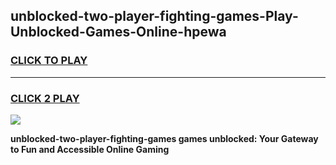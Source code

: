 
## unblocked-two-player-fighting-games-Play-Unblocked-Games-Online-hpewa
<h3>
<a href="https://premium76.site?title=unblocked-two-player-fighting-games&ref=25A">CLICK TO PLAY</a></h3>
<hr>

<h3>
<a href="https://premium76.site?title=unblocked-two-player-fighting-games&ref=25A">CLICK 2 PLAY</a>
  
</h3>

<a href="https://premium76.site?title=unblocked-two-player-fighting-games&ref=25A"><img src="https://clearcache.store/games.png"></a>


**unblocked-two-player-fighting-games games unblocked: Your Gateway to Fun and Accessible Online Gaming**
